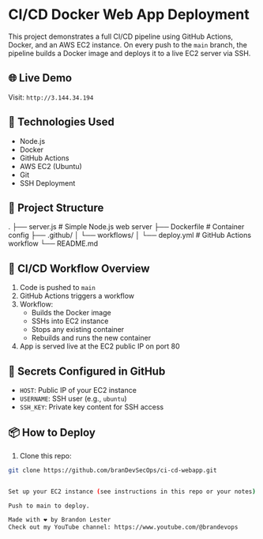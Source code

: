 # CI/CD Docker Web App Deployment

This project demonstrates a full CI/CD pipeline using GitHub Actions, Docker, and an AWS EC2 instance. On every push to the `main` branch, the pipeline builds a Docker image and deploys it to a live EC2 server via SSH.

## 🌐 Live Demo
Visit: `http://3.144.34.194`

## 🔧 Technologies Used
- Node.js
- Docker
- GitHub Actions
- AWS EC2 (Ubuntu)
- Git
- SSH Deployment

## 🧱 Project Structure
. ├── server.js # Simple Node.js web server 
  ├── Dockerfile # Container config 
  ├── .github/ 
  │ └── workflows/ 
  │ └── deploy.yml # GitHub Actions workflow └── README.md

## 🚀 CI/CD Workflow Overview
1. Code is pushed to `main`
2. GitHub Actions triggers a workflow
3. Workflow:
   - Builds the Docker image
   - SSHs into EC2 instance
   - Stops any existing container
   - Rebuilds and runs the new container
4. App is served live at the EC2 public IP on port 80

## 🔐 Secrets Configured in GitHub
- `HOST`: Public IP of your EC2 instance
- `USERNAME`: SSH user (e.g., `ubuntu`)
- `SSH_KEY`: Private key content for SSH access

## 📦 How to Deploy
1. Clone this repo:
```bash
git clone https://github.com/branDevSecOps/ci-cd-webapp.git


Set up your EC2 instance (see instructions in this repo or your notes)

Push to main to deploy.

Made with ❤️ by Brandon Lester
Check out my YouTube channel: https://www.youtube.com/@brandevops

